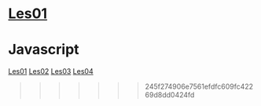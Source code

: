 [Les01](http://33333.hosts1.ma-cloud.nl/f1m2js/Les01)
=======
# Javascript

[Les01](https://33333.hosts1.ma-cloud.nl/f1m2js/Les01/index.html)
[Les02](https://33333.hosts1.ma-cloud.nl/f1m2js/Les02/index.html)
[Les03](https://33333.hosts1.ma-cloud.nl/f1m2js/Les03/index.html)
[Les04](https://33333.hosts1.ma-cloud.nl/f1m2js/Les04/index.html)
>>>>>>> 245f274906e7561efdfc609fc42269d8dd0424fd
